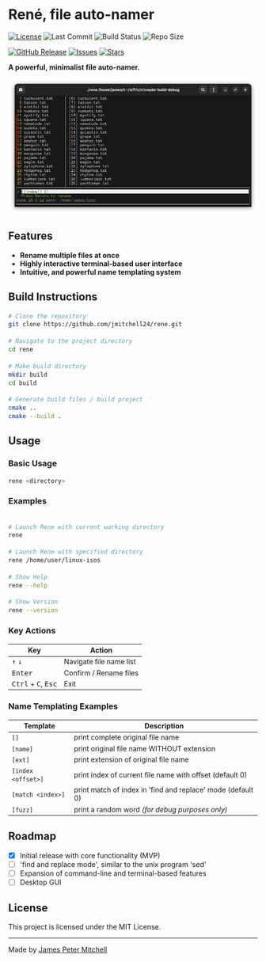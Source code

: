 # René, file auto-namer 

[![License](https://img.shields.io/badge/license-MIT-blue.svg)](LICENSE.txt)
![Last Commit](https://img.shields.io/github/last-commit/jmitchell24/rene)
![Build Status](https://github.com/jmitchell24/rene/actions/workflows/ci.yml/badge.svg)
![Repo Size](https://img.shields.io/github/repo-size/jmitchell24/rene)

[![GitHub Release](https://img.shields.io/github/v/release/jmitchell24/rene?include_prereleases)](https://github.com/jmitchell24/rene/releases)
[![Issues](https://img.shields.io/github/issues/jmitchell24/rene)](https://github.com/jmitchell24/rene/issues)
[![Stars](https://img.shields.io/github/stars/jmitchell24/rene)](https://github.com/username/project-name/stargazers)




**A powerful, minimalist file auto-namer.**

![Project Screenshot](/img//2025-05-22_screenshot.png)

## Features

- **Rename multiple files at once**
- **Highly interactive terminal-based user interface**
- **Intuitive, and powerful name templating system**

## Build Instructions

```bash
# Clone the repository
git clone https://github.com/jmitchell24/rene.git

# Navigate to the project directory
cd rene 

# Make build directory
mkdir build
cd build 

# Generate build files / build project  
cmake .. 
cmake --build . 

```

## Usage

### Basic Usage

```bash
rene <directory>
```

### Examples

```bash

# Launch Rene with current working directory
rene 

# Launch Rene with specified directory 
rene /home/user/linux-isos

# Show Help 
rene --help 

# Show Version 
rene --version
```

### Key Actions

| Key                                            | Action                  |
|------------------------------------------------|-------------------------|
| <kbd>↑</kbd> <kbd>↓</kbd>                      | Navigate file name list |
| <kbd>Enter</kbd>                               | Confirm / Rename files  |
| <kbd>Ctrl</kbd> + <kbd>C</kbd>, <kbd>Esc</kbd> | Exit |

### Name Templating Examples

| Template           | Description                                                 |
|--------------------|-------------------------------------------------------------|
| `[]`               | print complete original file name                           |
| `[name]`           | print original file name WITHOUT extension                  |
| `[ext]`            | print extension of original file name                       |
| `[index <offset>]` | print index of current file name with offset (default 0)    | 
| `[match <index>]`  | print match of index in 'find and replace' mode (default 0) |
| `[fuzz]`           | print a random word _(for debug purposes only)_             |



## Roadmap

- [x] Initial release with core functionality (MVP)
- [ ] 'find and replace mode', similar to the unix program 'sed'
- [ ] Expansion of command-line and terminal-based features 
- [ ] Desktop GUI

## License

This project is licensed under the MIT License.

---

Made by [James Peter Mitchell](https://jpmitchell.ca)